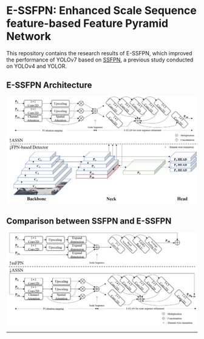 # E-SSFPN: Enhanced Scale Sequence feature-based Feature Pyramid Network

This repository contains the research results of E-SSFPN, which improved the performance of YOLOv7 based on [SSFPN](https://github.com/smu-ivpl/ssFPN), a previous study conducted on YOLOv4 and YOLOR.

## E-SSFPN Architecture
![architecture](figure/architecture.png)

## Comparison between SSFPN and E-SSFPN
![comparison](figure/comparison.png)
***

